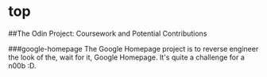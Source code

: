 top
===

##The Odin Project: Coursework and Potential Contributions
 
 ###google-homepage
 The Google Homepage project is to reverse engineer the look of the, wait for it, Google Homepage. It's quite a challenge for a n00b :D.
